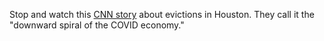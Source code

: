 Stop and watch this <a href="https://twitter.com/joshscampbell/status/1301324061373538304">CNN story</a> about evictions in Houston. They call it the "downward spiral of the COVID economy."
